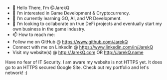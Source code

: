 - 👋 Hello There, I’m @JarekQ
- 👀 I’m interested in Game Development & Cryptocurrency.
- 🌱 I’m currently learning GO, AI, and VR Development.
- 💞️ I’m looking to collaborate on true DeFi projects and eventually start my own business in the game industry.
- 📫 How to reach me:
-   Follow me on GitHub @ https://www.github.com/JarekQ
-   Connect with me on LinkedIn @ https://www.linkedin.com/in/JarekQ
-   Visit my website(s) @ http://JarekQ.com OR http://JarekQ.name

Have no fear of IT Security.
I am aware my website is not HTTPS yet.
It does go to an HTTPS secured Google Site.
Check out my portfolio and let's network! :)

<!---
JarekQ/JarekQ is a ✨ special ✨ repository because its `README.md` (this file) appears on your GitHub profile.
You can click the Preview link to take a look at your changes.
--->
